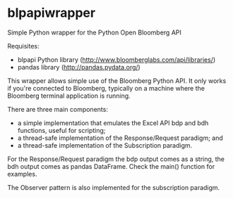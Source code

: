 blpapiwrapper
=============

Simple Python wrapper for the Python Open Bloomberg API

Requisites:
* blpapi Python library (http://www.bloomberglabs.com/api/libraries/)
* pandas library (http://pandas.pydata.org/)

This wrapper allows simple use of the Bloomberg Python API. It only works if you're connected to Bloomberg, typically on a machine where the Bloomberg terminal application is running.

There are three main components:
* a simple implementation that emulates the Excel API bdp and bdh functions, useful for scripting;
* a thread-safe implementation of the Response/Request paradigm; and
* a thread-safe implementation of the Subscription paradigm.

For the Response/Request paradigm the bdp output comes as a string, the bdh output comes as pandas DataFrame. Check the main() function for examples.

The Observer pattern is also implemented for the subscription paradigm.
